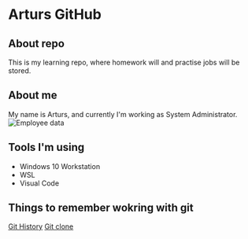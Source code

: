 # Arturs GitHub
## About repo
This is my learning repo, where homework will and practise jobs will be stored.

## About me

My name is Arturs, and currently I'm working as System Administrator.
![Employee data](/OS-ar/devops_basic_artursostapenko/blob/main/git_repos/assets/pic1.jpg?raw=true "AO")

## Tools I'm using

- Windows 10 Workstation
- WSL 
- Visual Code

## Things to remember wokring with git

[Git History](https://git-scm.com/book/en/v2/Git-Basics-Viewing-the-Commit-History)
[Git clone](https://github.com/git-guides/git-clone) 


